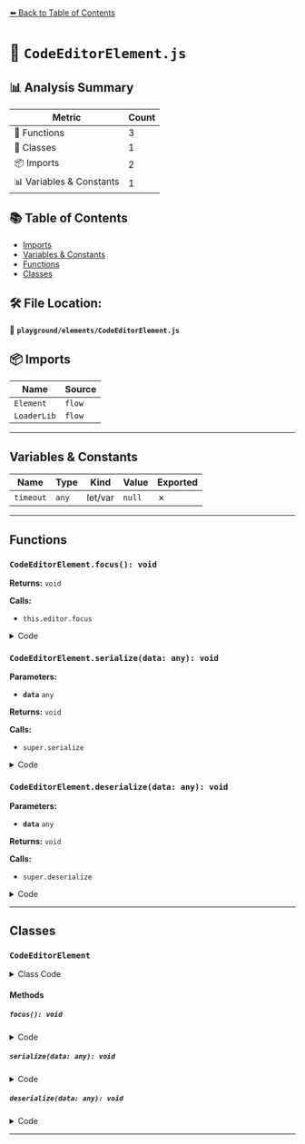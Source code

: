 [⬅️ Back to Table of Contents](../../index.md)

# 📄 `CodeEditorElement.js`

## 📊 Analysis Summary

| Metric | Count |
|--------|-------|
| 🔧 Functions | 3 |
| 🧱 Classes | 1 |
| 📦 Imports | 2 |
| 📊 Variables & Constants | 1 |

## 📚 Table of Contents

- [Imports](#imports)
- [Variables & Constants](#variables-constants)
- [Functions](#functions)
- [Classes](#classes)

## 🛠️ File Location:
📂 **`playground/elements/CodeEditorElement.js`**

## 📦 Imports

| Name | Source |
|------|--------|
| `Element` | `flow` |
| `LoaderLib` | `flow` |


---

## Variables & Constants

| Name | Type | Kind | Value | Exported |
|------|------|------|-------|----------|
| `timeout` | `any` | let/var | `null` | ✗ |


---

## Functions

### `CodeEditorElement.focus(): void`

**Returns:** `void`

**Calls:**

- `this.editor.focus`

<details><summary>Code</summary>

```typescript
focus() {

		if ( this.editor ) this.editor.focus();

	}
```
</details>

### `CodeEditorElement.serialize(data: any): void`

**Parameters:**

- **`data`** `any`

**Returns:** `void`

**Calls:**

- `super.serialize`

<details><summary>Code</summary>

```typescript
serialize( data ) {

		super.serialize( data );

		data.source = this.source;

	}
```
</details>

### `CodeEditorElement.deserialize(data: any): void`

**Parameters:**

- **`data`** `any`

**Returns:** `void`

**Calls:**

- `super.deserialize`

<details><summary>Code</summary>

```typescript
deserialize( data ) {

		super.deserialize( data );

		this.source = data.source || '';

	}
```
</details>


---

## Classes

### `CodeEditorElement`

<details><summary>Class Code</summary>

```ts
export class CodeEditorElement extends Element {

	constructor( source = '' ) {

		super();

		this.updateInterval = 500;

		this._source = source;

		this.dom.style[ 'z-index' ] = - 1;
		this.dom.classList.add( 'no-zoom' );

		this.setHeight( 500 );

		const editorDOM = document.createElement( 'div' );
		editorDOM.style.width = '100%';
		editorDOM.style.height = '100%';
		this.dom.appendChild( editorDOM );

		this.editor = null; // async

		window.require.config( { paths: { 'vs': 'https://cdn.jsdelivr.net/npm/monaco-editor@0.52.2/min/vs' } } );

		require( [ 'vs/editor/editor.main' ], () => {

			this.editor = window.monaco.editor.create( editorDOM, {
				value: this.source,
				language: 'javascript',
				theme: 'vs-dark',
				automaticLayout: true,
				minimap: { enabled: false }
			} );

			let timeout = null;

			this.editor.getModel().onDidChangeContent( () => {

				this._source = this.editor.getValue();

				if ( timeout ) clearTimeout( timeout );

				timeout = setTimeout( () => {

					this.dispatchEvent( new Event( 'change' ) );

				}, this.updateInterval );

			} );

		} );

	}

	set source( value ) {

		if ( this._source === value ) return;

		this._source = value;

		if ( this.editor ) this.editor.setValue( value );

		this.dispatchEvent( new Event( 'change' ) );

	}

	get source() {

		return this._source;

	}

	focus() {

		if ( this.editor ) this.editor.focus();

	}

	serialize( data ) {

		super.serialize( data );

		data.source = this.source;

	}

	deserialize( data ) {

		super.deserialize( data );

		this.source = data.source || '';

	}

}
```
</details>

#### Methods

##### `focus(): void`

<details><summary>Code</summary>

```ts
focus() {

		if ( this.editor ) this.editor.focus();

	}
```
</details>

##### `serialize(data: any): void`

<details><summary>Code</summary>

```ts
serialize( data ) {

		super.serialize( data );

		data.source = this.source;

	}
```
</details>

##### `deserialize(data: any): void`

<details><summary>Code</summary>

```ts
deserialize( data ) {

		super.deserialize( data );

		this.source = data.source || '';

	}
```
</details>


---